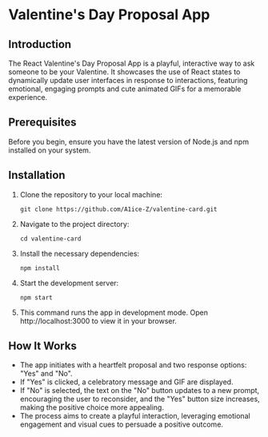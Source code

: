 # Valentine's Day Proposal App 

## Introduction
The React Valentine's Day Proposal App is a playful, interactive way to ask someone to be your Valentine. It showcases the use of React states to dynamically update user interfaces in response to interactions, featuring emotional, engaging prompts and cute animated GIFs for a memorable experience.

## Prerequisites
Before you begin, ensure you have the latest version of Node.js and npm installed on your system.

## Installation
1. Clone the repository to your local machine:
    ```
    git clone https://github.com/A1ice-Z/valentine-card.git
    ```

2. Navigate to the project directory:
    ```
    cd valentine-card
    ```

3. Install the necessary dependencies:
    ```
    npm install
    ```

4. Start the development server:
    ```
    npm start
    ```

5. This command runs the app in development mode. Open http://localhost:3000 to view it in your browser.

## How It Works
- The app initiates with a heartfelt proposal and two response options: "Yes" and "No".
- If "Yes" is clicked, a celebratory message and GIF are displayed.
- If "No" is selected, the text on the "No" button updates to a new prompt, encouraging the user to reconsider, and the "Yes" button size increases, making the positive choice more appealing.
- The process aims to create a playful interaction, leveraging emotional engagement and visual cues to persuade a positive outcome.
